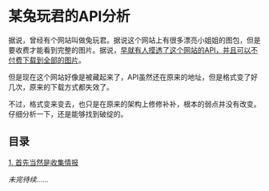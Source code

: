 # 某兔玩君的API分析

据说，曾经有个网站叫做兔玩君。据说这个网站上有很多漂亮小姐姐的图包，但是要收费才能看到完整的图片。据说，[早就有人摸透了这个网站的API，并且可以不付费下载到全部的图片](http://blog.hytcshare.com/post/tuwan-spider.html)。

但是现在这个网站好像是被藏起来了，API虽然还在原来的地址，但是格式变了好几次，原来的下载方式都失效了。

不过，格式变来变去，也只是在原来的架构上修修补补，根本的弱点并没有改变。仔细分析一下，还是能够找到破绽的。

## 目录

[1. 首先当然是收集情报](docs/chapter1.md)

_未完待续……_
